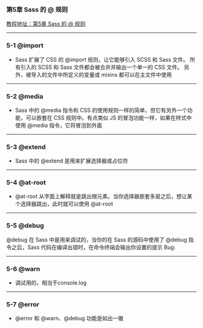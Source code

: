 ### 第5章 Sass 的 @ 规则 
[教程地址：第5章 Sass 的 @ 规则 ](http://www.imooc.com/code/8789)

---
### 5-1 @import
- Sass 扩展了 CSS 的 @import 规则，让它能够引入 SCSS 和 Sass 文件。 所有引入的 SCSS 和 Sass 文件都会被合并并输出一个单一的 CSS 文件。 另外，被导入的文件中所定义的变量或 mixins 都可以在主文件中使用

---
### 5-2 @media
- Sass 中的 @media 指令和 CSS 的使用规则一样的简单，但它有另外一个功能，可以嵌套在 CSS 规则中。有点类似 JS 的冒泡功能一样，如果在样式中使用 @media 指令，它将冒泡到外面

---
### 5-3 @extend
- Sass 中的 @extend 是用来扩展选择器或占位符

---
### 5-4 @at-root
- @at-root 从字面上解释就是跳出根元素。当你选择器嵌套多层之后，想让某个选择器跳出，此时就可以使用 @at-root

---
### 5-5 @debug
@debug 在 Sass 中是用来调试的，当你的在 Sass 的源码中使用了 @debug 指令之后，Sass 代码在编译出错时，在命令终端会输出你设置的提示 Bug:

---
### 5-6 @warn
- 调试用的，相当于console.log

---
### 5-7 @error
- @error 和 @warn、@debug 功能是如出一辙
